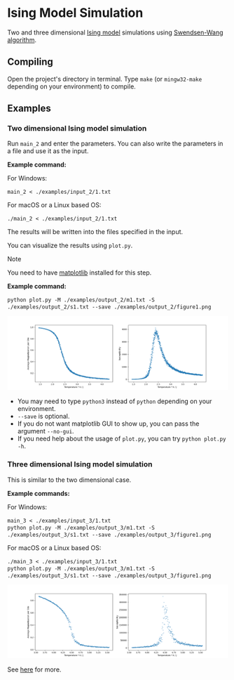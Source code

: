 # Ising Model Simulation

Two and three dimensional [Ising model](https://en.wikipedia.org/wiki/Ising_model) simulations using [Swendsen-Wang algorithm](https://en.wikipedia.org/wiki/Swendsen%E2%80%93Wang_algorithm).

## Compiling

Open the project's directory in terminal. Type `make` (or `mingw32-make` depending on your environment) to compile.

## Examples

### Two dimensional Ising model simulation

Run `main_2` and enter the parameters. You can also write the parameters in a file and use it as the input.

**Example command:**

For Windows:
```
main_2 < ./examples/input_2/1.txt
```

For macOS or a Linux based OS:
```
./main_2 < ./examples/input_2/1.txt
```

The results will be written into the files specified in the input.

You can visualize the results using `plot.py`.

> [!NOTE]
> You need to have [matplotlib](https://matplotlib.org/stable/install/index.html) installed for this step.

**Example command:**
```
python plot.py -M ./examples/output_2/m1.txt -S ./examples/output_2/s1.txt --save ./examples/output_2/figure1.png
```

![Figure output of the example](./examples/output_2/figure1.png)

- You may need to type `python3` instead of `python` depending on your environment.
- `--save` is optional.
- If you do not want matplotlib GUI to show up, you can pass the argument `--no-gui`.
- If you need help about the usage of `plot.py`, you can try `python plot.py -h`.

### Three dimensional Ising model simulation

This is similar to the two dimensional case.

**Example commands:**

For Windows:
```
main_3 < ./examples/input_3/1.txt
python plot.py -M ./examples/output_3/m1.txt -S ./examples/output_3/s1.txt --save ./examples/output_3/figure1.png
```

For macOS or a Linux based OS:
```
./main_3 < ./examples/input_3/1.txt
python plot.py -M ./examples/output_3/m1.txt -S ./examples/output_3/s1.txt --save ./examples/output_3/figure1.png
```

![Figure output of the example](./examples/output_3/figure1.png)

See [here](./examples/README.md) for more.
